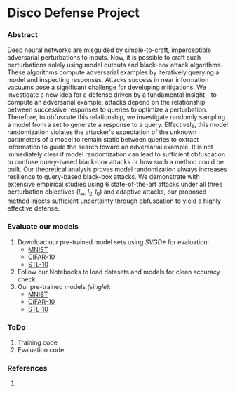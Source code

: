 # Disco Defense Project 

### Abstract

Deep neural networks are misguided by simple-to-craft, imperceptible adversarial perturbations to inputs. Now, it is possible to craft such perturbations solely using model outputs and black-box attack algorithms. These algorithms compute adversarial examples by iteratively querying a model and inspecting responses. Attacks success in near information vacuums pose a significant challenge for developing mitigations. We investigate a new idea for a defense driven by a fundamental insight—to compute an adversarial example, attacks depend on the relationship between successive responses to queries to optimize a perturbation. Therefore, to obfuscate this relationship, we investigate randomly sampling a model from a set to generate a response to a query. Effectively, this model randomization violates the attacker's expectation of the unknown parameters of a model to remain static between queries to extract information to guide the search toward an adversarial example. It is not immediately clear if model randomization can lead to sufficient obfuscation to confuse query-based black-box attacks or how such a method could be built. Our theoretical analysis proves model randomization always increases resilience to query-based black-box attacks. We demonstrate with extensive empirical studies using 6 state-of-the-art attacks under all three perturbation objectives ($l_\infty, l_2, l_0$) and adaptive attacks, our proposed method injects sufficient uncertainty through obfuscation to yield a highly effective defense.

### Evaluate our models
1. Download our pre-trained model sets using _SVGD+_ for evaluation:
   - [MNIST](https://drive.google.com/file/d/1wnuHtcC7wwnP6iH6LDRTkIOcZ2GD0NEt/view?usp=drive_link)
   - [CIFAR-10](https://drive.google.com/file/d/1u1gwsa2gf6ZZDmVFnvE9us0q5Zff-nb8/view?usp=drive_link)
   - [STL-10](https://drive.google.com/file/d/1GdCD8TWWsjJjsPWiQBlAB3y1Xw4Kejgf/view?usp=drive_link)
2. Follow our Notebooks to load datasets and models for clean accuracy check
3. Our pre-trained models _(single)_:
   - [MNIST](https://drive.google.com/file/d/1nvDBn9WNS7fnKlnYv2wNdPiiHS-VIVIv/view?usp=drive_link)
   - [CIFAR-10](https://drive.google.com/file/d/1MFBI_UrgqPy3nX2PVbC4G8cpxhgzU7nL/view?usp=drive_link)
   - [STL-10](https://drive.google.com/file/d/1sLI-pDZR5jIBZn38QHV5AGiiaN0DEYOW/view?usp=drive_link)

### ToDo
1. Training code
2. Evaluation code

### References
1. 
